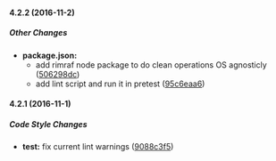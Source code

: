 #### 4.2.2 (2016-11-2)

##### Other Changes

* **package.json:**
  * add rimraf node package to do clean operations OS agnosticly ([506298dc](https://github.com/charlesaraya/fb-messenger-app/commit/506298dcb7f78b721c0e7ec117e7f88bea7bbc70))
  * add lint script and run it in pretest ([95c6eaa6](https://github.com/charlesaraya/fb-messenger-app/commit/95c6eaa6739ead5d67c1f2e317c50eadad927db3))

#### 4.2.1 (2016-11-1)

##### Code Style Changes

* **test:** fix current lint warnings ([9088c3f5](https://github.com/charlesaraya/fb-messenger-app/commit/9088c3f5e08fadc6ba31d45c28042cfd441a09a4))

